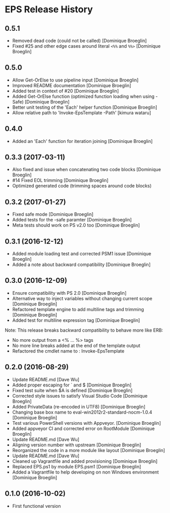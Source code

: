 # EPS Release History

## 0.5.1

 * Removed dead code (could not be called) [Dominique Broeglin]
 * Fixed #25 and other edge cases around literal `<%%` and `%%>` [Dominique Broeglin]

## 0.5.0

 * Allow Get-OrElse to use pipeline input [Dominique Broeglin]
 * Improved README documentation [Dominique Broeglin]
 * Added test in context of #20 [Dominique Broeglin]
 * Added Get-OrElse function (optimized function loading when using -Safe) [Dominique Broeglin]
 * Better unit testing of the 'Each' helper function [Dominique Broeglin]
 * Allow relative path to 'Invoke-EpsTemplate -Path' [kimura wataru]

## 0.4.0

 * Added an 'Each' function for iteration joining [Dominique Broeglin]

## 0.3.3 (2017-03-11)

 * Also fixed and issue when concatenating two code blocks [Dominique Broeglin]
 * #14 Fixed EOL trimming [Dominique Broeglin]
 * Optimized generated code (trimming spaces around code blocks)

## 0.3.2 (2017-01-27)

 * Fixed safe mode [Dominique Broeglin]
 * Added tests for the -safe paramter [Dominique Broeglin]
 * Meta tests should work on PS v2.0 too [Dominique Broeglin]

## 0.3.1 (2016-12-12)

 * Added module loading test and corrected PSM1 issue [Dominique Broeglin]
 * Added a note about backward compatibility [Dominique Broeglin]

## 0.3.0 (2016-12-09)

 * Ensure compatibility with PS 2.0 [Dominique Broeglin]
 * Alternative way to inject variables without changing current scope [Dominique Broeglin]
 * Refactored template engine to add multiline tags and trimming [Dominique Broeglin]
 * Added test for multiline expression tag [Dominique Broeglin]

Note: This release breaks backward compatibility to behave more like ERB:

 * No more output from a <% ... %> tags
 * No more line breaks added at the end of the template output
 * Refactored the cmdlet name to : Invoke-EpsTemplate

## 0.2.0 (2016-08-29)

 * Update README.md [Dave Wu]
 * Added proper escaping for ` and $ [Dominique Broeglin]
 * Fixed test suite when $A is defined [Dominique Broeglin]
 * Corrected style issues to satisfy Visual Studio Code [Dominique Broeglin]
 * Added PrivateData (re-encoded in UTF8) [Dominique Broeglin]
 * Changing base box name to eval-win2012r2-standard-nocm-1.0.4 [Dominique Broeglin]
 * Test various PowerShell versions with Appveyor. [Dominique Broeglin]
 * Added appveyor CI and corrected error on RootModule [Dominique Broeglin]
 * Update README.md [Dave Wu]
 * Aligning version number with upstream [Dominique Broeglin]
 * Reorganized the code in a more module like layout [Dominique Broeglin]
 * Update README.md [Dave Wu]
 * Cleaned up Vagrantfile and added provisioning [Dominique Broeglin]
 * Replaced EPS.ps1 by module EPS.psm1 [Dominique Broeglin]
 * Added a Vagrantfile to help developing on non Windows environment [Dominique Broeglin]

## 0.1.0 (2016-10-02)

 * First functional version
